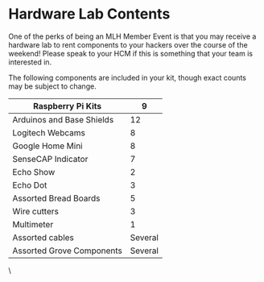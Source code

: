 # Hardware Lab Contents

One of the perks of being an MLH Member Event is that you may receive a hardware lab to rent components to your hackers over the course of the weekend! Please speak to your HCM if this is something that your team is interested in.

The following components are included in your kit, though exact counts may be subject to change.

| Raspberry Pi Kits         | 9       |
| ------------------------- | ------- |
| Arduinos and Base Shields | 12      |
| Logitech Webcams          | 8       |
| Google Home Mini          | 8       |
| SenseCAP Indicator        | 7       |
| Echo Show                 | 2       |
| Echo Dot                  | 3       |
| Assorted Bread Boards     | 5       |
| Wire cutters              | 3       |
| Multimeter                | 1       |
| Assorted cables           | Several |
| Assorted Grove Components | Several |

\
